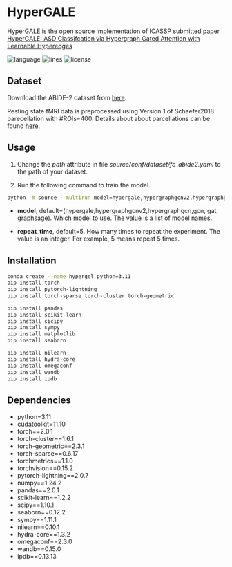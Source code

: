 # HyperGALE

HyperGALE is the open source implementation of ICASSP submitted paper [HyperGALE: ASD Classifcation via Hypergraph Gated Attention with Learnable Hyperedges](link) 

![language](https://img.shields.io/github/languages/top/mehular0ra/HyperGALE?color=lightgrey)
![lines](https://img.shields.io/tokei/lines/github/mehular0ra/HyperGALE?color=red)
![license](https://img.shields.io/github/license/mehular0ra/HyperGALE)


## Dataset

Download the ABIDE-2 dataset from [here](http://fcon_1000.projects.nitrc.org/indi/abide/abide_II.html).

Resting state fMRI data is preprocessed using Version 1 of Schaefer2018 parecellation with #ROIs=400. Details about about parcellations can be found [here](https://github.com/ThomasYeoLab/CBIG/tree/master/stable_projects/brain_parcellation/Schaefer2018_LocalGlobal).


## Usage

1. Change the *path* attribute in file *source/conf/dataset/fc_abide2.yaml* to the path of your dataset.

2. Run the following command to train the model.

```bash
python -m source --multirun model=hypergale,hypergraphgcnv2,hypergraphgcn,gcn,gat,graphsage dataset=fc_abide2 repeat_time=5
```

- **model**, default=(hypergale,hypergraphgcnv2,hypergraphgcn,gcn, gat, graphsage). Which model to use. The value is a list of model names. 

- **repeat_time**, default=5. How many times to repeat the experiment. The value is an integer. For example, 5 means repeat 5 times.

## Installation

```bash
conda create --name hypergel python=3.11
pip install torch
pip install pytorch-lightning
pip install torch-sparse torch-cluster torch-geometric

pip install pandas
pip install scikit-learn
pip install sicipy
pip install sympy
pip install matplotlib
pip install seaborn

pip install nilearn
pip install hydra-core
pip install omegaconf
pip install wandb
pip install ipdb

```


## Dependencies

  - python=3.11
  - cudatoolkit=11.10
  - torch==2.0.1
  - torch-cluster==1.6.1
  - torch-geometric==2.3.1
  - torch-sparse==0.6.17
  - torchmetrics==1.1.0
  - torchvision==0.15.2
  - pytorch-lightning==2.0.7
  - numpy==1.24.2
  - pandas==2.0.1
  - scikit-learn==1.2.2
  - scipy==1.10.1
  - seaborn==0.12.2
  - sympy==1.11.1
  - nilearn==0.10.1
  - hydra-core==1.3.2
  - omegaconf==2.3.0
  - wandb==0.15.0
  - ipdb==0.13.13




